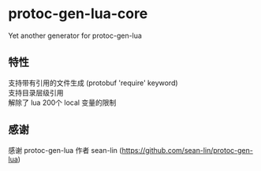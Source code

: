# protoc-gen-lua-core
Yet another generator for protoc-gen-lua

## 特性
支持带有引用的文件生成 (protobuf 'require' keyword)  
支持目录层级引用  
解除了 lua 200个 local 变量的限制

## 感谢
感谢 protoc-gen-lua 作者 sean-lin (https://github.com/sean-lin/protoc-gen-lua)
